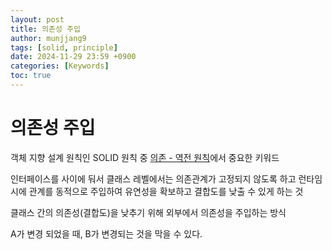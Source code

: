 ```yaml
---
layout: post
title: 의존성 주입
author: munjjang9
tags: [solid, principle]
date: 2024-11-29 23:59 +0900
categories: [Keywords]
toc: true
---
```


# 의존성 주입
객체 지향 설계 원칙인 SOLID 원칙 중 [의존 - 역전 원칙](https://munjjang9.github.io/c/c++/2024/11/28/programming-method/#%EC%9D%98%EC%A1%B4---%EC%97%AD%EC%A0%84-%EC%9B%90%EC%B9%99-dependency-inversion-principle)에서 중요한 키워드

인터페이스를 사이에 둬서 클래스 레벨에서는 의존관계가 고정되지 않도록 하고 런타임 시에 관계를 동적으로 주입하여 유연성을 확보하고 결합도를 낮출 수 있게 하는 것

클래스 간의 의존성(결합도)을 낮추기 위해 외부에서 의존성을 주입하는 방식

A가 변경 되었을 때, B가 변경되는 것을 막을 수 있다.

